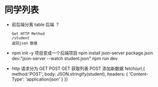 # 同学列表
  - 前后端分离
        table
        后端 ？

        Get HTTP Method
        /student
        返回json 数据

- npm init -y 项目变成一个后端项目
    npm install json-server
    package.json dev:"json-server --watch student.json"
    npm run dev
- http 请求分为 GET POST
  GET 获取列表
  POST 添加新数据
  fetch(url,{
    method:'POST',
    body: JSON.stringify(student),
    headers: {
      'Content-Type': 'application/json'
    }
  })